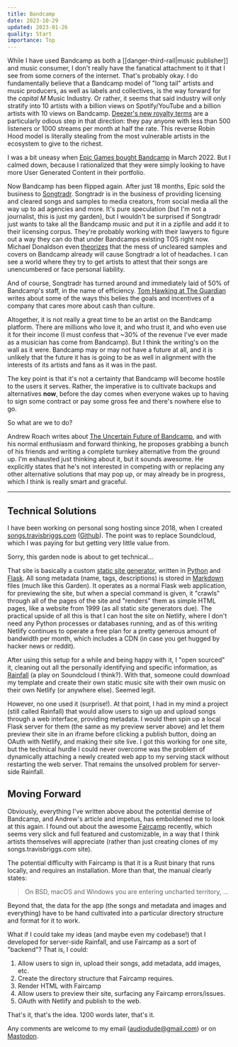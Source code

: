 ```yaml
---
title: Bandcamp
date: 2023-10-29
updated: 2023-01-26
quality: Start
importance: Top
---
```


While I have used Bandcamp as both a [[danger-third-rail|music publisher]] and music consumer, I don't really have the fanatical attachment to it that I see from some corners of the internet. That's probably okay. I do fundamentally believe that a Bandcamp model of "long tail" artists and music producers, as well as labels and collectives, is the way forward for the _capital M_ Music Industry. Or rather, it seems that said industry will only stratify into 10 artists with a billion views on Spotify/YouTube and a billion artists with 10 views on Bandcamp. [Deezer's new royalty terms](https://www.billboard.com/pro/streaming-reform-debate-artist-centric-royalties-impala-helen-smith-opinion/) are a particularly odious step in that direction: they pay anyone with less than 500 listeners or 1000 streams per month at half the rate. This reverse Robin Hood model is literally stealing from the most vulnerable artists in the ecosystem to give to the richest.

I was a bit uneasy when [Epic Games bought Bandcamp](https://www.pcgamer.com/epic-games-bandcamp-acquisition/) in March 2022. But I calmed down, because I rationalized that they were simply looking to have more User Generated Content in their portfolio.

Now Bandcamp has been flipped again. After just 18 months, Epic sold the business to [Songtradr](https://www.theguardian.com/music/2023/oct/17/bandcamp-lays-off-half-its-staff-after-buyout-by-songtradr). Songtradr is in the business of providing licensing and cleared songs and samples to media creators, from social media all the way up to ad agencies and more. It's pure speculation (but I'm not a journalist, this is just my garden), but I wouldn't be surprised if Songtradr just wants to take all the Bandcamp music and put it in a zipfile and add it to their licensing corpus. They're probably working with their lawyers to figure out a way they can do that under Bandcamps existing TOS right now. Michael Donaldson even [theorizes](https://8sided.blog/a-mess-of-headaches/) that the mess of uncleared samples and covers on Bandcamp already will cause Songtradr a lot of headaches. I can see a world where they try to get artists to attest that their songs are unencumbered or face personal liability.

And of course, Songtradr has turned around and immediately laid of 50% of Bandcamp's staff, in the name of efficiency. [Tom Hawking at The Guardian](https://www.theguardian.com/commentisfree/2023/oct/27/epic-games-bandcamp-acquired-sondtradr) writes about some of the ways this belies the goals and incentives of a company that cares more about cash than culture.

Altogether, it is not really a great time to be an artist on the Bandcamp platform. There are millions who love it, and who trust it, and who even use it for their income (I must confess that ~30% of the revenue I've ever made as a musician has come from Bandcamp). But I think the writing's on the wall as it were. Bandcamp may or may not have a future at all, and it is unlikely that the future it has is going to be as well in alignment with the interests of its artists and fans as it was in the past.

The key point is that it's not a certainty that Bandcamp will become hostile to the users it serves. Rather, the imperative is to cultivate backups and alternatives **now**, before the day comes when everyone wakes up to having to sign some contract or pay some gross fee and there's nowhere else to go.

So what are we to do?

Andrew Roach writes about [The Uncertain Future of Bandcamp](https://ajroach42.com/the-uncertain-future-of-bandcamp/), and with his normal enthusiasm and forward thinking, he proposes grabbing a bunch of his friends and writing a complete turnkey alternative from the ground up. I'm exhausted just thinking about it, but it sounds awesome. He explicitly states that he's not interested in competing with or replacing any other alternative solutions that may pop up, or may already be in progress, which I think is really smart and graceful.

---

## Technical Solutions

I have been working on personal song hosting since 2018, when I created [songs.travisbriggs.com](https://songs.travisbriggs.com) ([Github](https://github.com/audiodude/songs.travisbriggs.com)). The point was to replace Soundcloud, which I was paying for but getting very little value from.

Sorry, this garden node is about to get technical...

That site is basically a custom [static site generator](https://www.cloudflare.com/learning/performance/static-site-generator/), written in [Python](https://www.python.org/) and [Flask](https://flask.palletsprojects.com/en/3.0.x/). All song metadata (name, tags, descriptions) is stored in [Markdown](https://daringfireball.net/projects/markdown) files (much like this Garden). It operates as a normal Flask web application, for previewing the site, but when a special command is given, it "crawls" through all of the pages of the site and "renders" them as simple HTML pages, like a website from 1999 (as all static site generators due). The practical upside of all this is that I can host the site on Netlify, where I don't need any Python processes or databases running, and as of this writing Netlify continues to operate a free plan for a pretty generous amount of bandwidth per month, which includes a CDN (in case you get hugged by hacker news or reddit).

After using this setup for a while and being happy with it, I "open sourced" it, cleaning out all the personally identifying and specific information, as [Rainfall](https://github.com/audiodude/rainfall) (a play on Soundcloud I think?). With that, someone could download my template and create their own static music site with their own music on their own Netlify (or anywhere else). Seemed legit.

However, no one used it (surprise!). At that point, I had in my mind a project (still called Rainfall) that would allow users to sign up and upload songs through a web interface, providing metadata. I would then spin up a local Flask server for them (the same as my preview server above) and let them preview their site in an iframe before clicking a publish button, doing an OAuth with Netlify, and making their site live. I got this working for one site, but the technical hurdle I could never overcome was the problem of dynamically attaching a newly created web app to my serving stack without restarting the web server. That remains the unsolved problem for server-side Rainfall.

## Moving Forward

Obviously, everything I've written above about the potential demise of Bandcamp, and Andrew's article and impetus, has emboldened me to look at this again. I found out about the awesome [Faircamp](https://codeberg.org/simonrepp/faircamp) recently, which seems very slick and full featured and customizable, in a way that I think artists themselves will appreciate (rather than just creating clones of my songs.travisbriggs.com site).

The potential difficulty with Faircamp is that it is a Rust binary that runs locally, and requires an installation. More than that, the manual clearly states:

> On BSD, macOS and Windows you are entering uncharted territory, ...

Beyond that, the data for the app (the songs and metadata and images and everything) have to be hand cultivated into a particular directory structure and format for it to work.

What if I could take my ideas (and maybe even my codebase!) that I developed for server-side Rainfall, and use Faircamp as a sort of "backend"? That is, I could:

1. Allow users to sign in, upload their songs, add metadata, add images, etc.
2. Create the directory structure that Faircamp requires.
3. Render HTML with Faircamp
4. Allow users to preview their site, surfacing any Faircamp errors/issues.
5. OAuth with Netlify and publish to the web.

That's it, that's the idea. 1200 words later, that's it.

Any comments are welcome to my email ([audiodude@gmail.com](mailto:audiodude@gmail.com)) or on [Mastodon](https://sfba.social/@audiodude).
